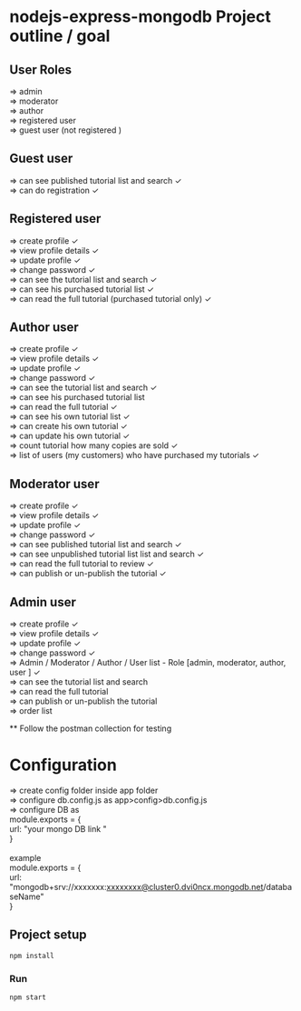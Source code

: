 # nodejs-express-mongodb Project outline / goal
User Roles
------------
=> admin<br />
=> moderator<br />
=> author<br />
=> registered user<br />
=> guest user (not registered )<br />

Guest user
-----------------
=> can see published tutorial list and search &#10003; <br />
=> can do registration &#10003; <br />
 

Registered user
-----------------
=> create profile &#10003; <br />
=> view profile details &#10003;<br />
=> update profile &#10003;<br />
=> change password &#10003;<br />
=> can see the tutorial list and search &#10003;<br />
=> can see his purchased tutorial list &#10003;<br />
=> can read the full tutorial (purchased tutorial only) &#10003;<br />

Author user
-----------------
=> create profile &#10003; <br />
=> view profile details &#10003;<br />
=> update profile &#10003;<br />
=> change password &#10003;<br />
=> can see the tutorial list and search &#10003;<br />
=> can see his purchased tutorial list<br />
=> can read the full tutorial &#10003; <br />
=> can see his own tutorial list &#10003; <br />
=> can create his own tutorial &#10003;<br />
=> can update his own tutorial &#10003;<br />
=> count tutorial how many copies are sold &#10003;<br />
=> list of users (my customers) who have purchased my tutorials &#10003;<br />


Moderator user
-----------------
=> create profile &#10003;<br />
=> view profile details &#10003;<br />
=> update profile &#10003;<br />
=> change password &#10003;<br />
=> can see published tutorial list and search &#10003;<br />
=> can see unpublished tutorial list list and search &#10003;<br />
=> can read the full tutorial to review &#10003;<br />
=> can publish or un-publish the tutorial &#10003;<br />


Admin user
-----------------
=> create profile &#10003;<br />
=> view profile details &#10003;<br />
=> update profile &#10003;<br />
=> change password &#10003;<br />
=> Admin / Moderator / Author / User list - Role [admin, moderator, author, user ] &#10003;<br />
=> can see the tutorial list and search<br />
=> can read the full tutorial<br />
=> can publish or un-publish the tutorial<br />
=> order list <br />

** Follow the postman collection for testing

# Configuration
=> create config folder inside app folder<br />
=> configure db.config.js as app>config>db.config.js<br />
=> configure DB as <br />
module.exports = {<br />
    url: "your mongo DB link "<br />
}<br />
<br />
example <br />
module.exports = {<br />
    url: "mongodb+srv://xxxxxxx:xxxxxxxx@cluster0.dvi0ncx.mongodb.net/databaseName"<br />
} <br />


## Project setup
```
npm install
```

### Run
```
npm start
```
